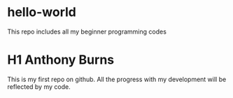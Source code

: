 # hello-world
This repo includes all my beginner programming codes
# H1 Anthony Burns
This is my first repo on github.  All the progress with my development will be reflected by my code.
